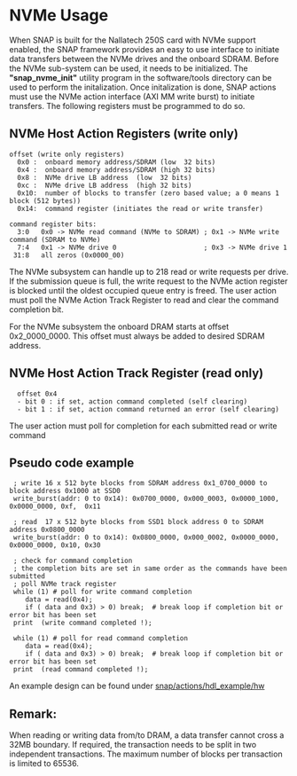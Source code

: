 # NVMe Usage
When SNAP is built for the Nallatech 250S card with NVMe support enabled, the SNAP framework provides an easy to use interface to initiate data transfers between the NVMe drives and the onboard SDRAM. Before the NVMe sub-system can be used, it needs to be initialized. The **"snap_nvme_init"** utility program in the software/tools directory can be used to perform the initalization. 
Once initalization is done,  SNAP actions must use the NVMe action interface (AXI MM write burst) to initiate transfers. The following registers must be programmed to do so.


## NVMe Host Action Registers (write only)
```
offset (write only registers)
  0x0 :  onboard memory address/SDRAM (low  32 bits)
  0x4 :  onboard memory address/SDRAM (high 32 bits) 
  0x8 :  NVMe drive LB address  (low  32 bits)
  0xc :  NVMe drive LB address  (high 32 bits)
  0x10:  number of blocks to transfer (zero based value; a 0 means 1 block (512 bytes)) 
  0x14:  command register (initiates the read or write transfer)

command register bits:
  3:0   0x0 -> NVMe read command (NVMe to SDRAM) ; 0x1 -> NVMe write command (SDRAM to NVMe) 
  7:4   0x1 -> NVMe drive 0                      ; 0x3 -> NVMe drive 1
 31:8   all zeros (0x0000_00)  	
 ``` 

The NVMe subsystem can handle up to 218 read or write requests per drive. If the submission queue is full, the write request to the NVMe action register is blocked until the oldest occupied queue entry is freed. The user action must poll the NVMe Action Track Register to read and clear the command completion bit.

For the NVMe subsystem the onboard DRAM starts at offset 0x2_0000_0000. This offset must always be added to desired SDRAM address. 

## NVMe Host Action Track Register (read only)
```
  offset 0x4
  - bit 0 : if set, action command completed (self clearing)
  - bit 1 : if set, action command returned an error (self clearing)
```
The user action must poll for completion for each submitted read or write command  

## Pseudo code example
```
 ; write 16 x 512 byte blocks from SDRAM address 0x1_0700_0000 to block address 0x1000 at SSD0
 write_burst(addr: 0 to 0x14): 0x0700_0000, 0x000_0003, 0x0000_1000, 0x0000_0000, 0xf,  0x11 

 ; read  17 x 512 byte blocks from SSD1 block address 0 to SDRAM address 0x0800_0000
 write_burst(addr: 0 to 0x14): 0x0800_0000, 0x000_0002, 0x0000_0000, 0x0000_0000, 0x10, 0x30  

 ; check for command completion 
 ; the completion bits are set in same order as the commands have been submitted
 ; poll NVMe track register
 while (1) # poll for write command completion
    data = read(0x4);
    if ( data and 0x3) > 0) break;  # break loop if completion bit or error bit has been set
 print  (write command completed !);

 while (1) # poll for read command completion
    data = read(0x4);
    if ( data and 0x3) > 0) break;  # break loop if completion bit or error bit has been set
 print  (read command completed !); 
```
An example design can be found under [snap/actions/hdl_example/hw](../../actions/hdl_example/hw)

## Remark:

When reading or writing data from/to DRAM, a data transfer cannot cross a 32MB boundary. If required, the transaction needs to be split in two independent transactions.
The maximum number of blocks per transaction is limited to 65536.

